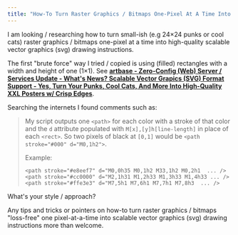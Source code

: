 ```yaml
---
title: "How-To Turn Raster Graphics / Bitmaps One-Pixel At A Time Into High-Quality Scalable Vector Graphics (SVG) Drawing Instructions - Request For Comments"
---
```


  I am looking / researching how to turn small-ish (e.g 24×24 punks or cool cats) raster graphics / bitmaps
one-pixel at a time into high-quality scalable
vector graphics (svg) drawing instructions.

<!-- more -->

  The first "brute force" way I tried / copied is using (filled) rectangles with a width and height of one (1×1). See [**artbase - Zero-Config (Web) Server / Services Update - What's News? Scalable Vector Grapics (SVG) Format Support - Yes, Turn Your Punks, Cool Cats, And More Into High-Quality XXL Posters w/ Crisp Edges**](https://old.reddit.com/r/CryptoPunksDev/comments/stb0xd/artbase_zeroconfig_web_server_services_update/).

   Searching the internets I found comments such as:

> My script outputs one `<path>` for each color with a stroke of that color and the `d` attribute populated with `M[x],[y]h[line-length]` in place of each `<rect>`. So two pixels of black at `[0,1]` would be `<path stroke="#000" d="M0,1h2">`.
>
> Example:
>
>     <path stroke="#e8eef7" d="M0,0h35 M0,1h2 M33,1h2 M0,2h1  ... />
>     <path stroke="#cc0000" d="M2,1h31 M1,2h33 M1,3h33 M1,4h33 ... />
>     <path stroke="#ffe3e3" d="M7,5h1 M7,6h1 M7,7h1 M7,8h3  ... />

What's your style / approach?

Any tips and tricks or pointers on how-to turn raster graphics / bitmaps "loss-free" one pixel-at-a-time
into scalable vector graphics (svg) drawing instructions more than welcome.


